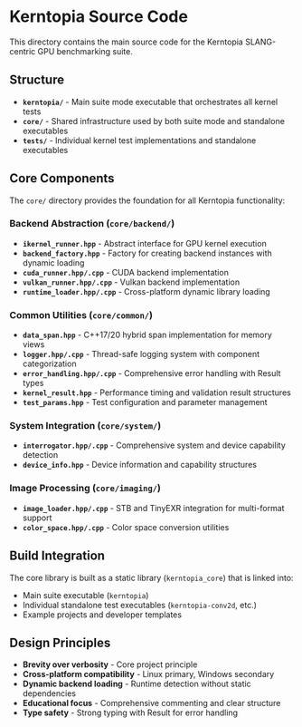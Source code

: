 # Kerntopia Source Code

This directory contains the main source code for the Kerntopia SLANG-centric GPU benchmarking suite.

## Structure

- **`kerntopia/`** - Main suite mode executable that orchestrates all kernel tests
- **`core/`** - Shared infrastructure used by both suite mode and standalone executables  
- **`tests/`** - Individual kernel test implementations and standalone executables

## Core Components

The `core/` directory provides the foundation for all Kerntopia functionality:

### Backend Abstraction (`core/backend/`)
- **`ikernel_runner.hpp`** - Abstract interface for GPU kernel execution
- **`backend_factory.hpp`** - Factory for creating backend instances with dynamic loading
- **`cuda_runner.hpp/.cpp`** - CUDA backend implementation
- **`vulkan_runner.hpp/.cpp`** - Vulkan backend implementation  
- **`runtime_loader.hpp/.cpp`** - Cross-platform dynamic library loading

### Common Utilities (`core/common/`)
- **`data_span.hpp`** - C++17/20 hybrid span implementation for memory views
- **`logger.hpp/.cpp`** - Thread-safe logging system with component categorization
- **`error_handling.hpp/.cpp`** - Comprehensive error handling with Result<T> types
- **`kernel_result.hpp`** - Performance timing and validation result structures
- **`test_params.hpp`** - Test configuration and parameter management

### System Integration (`core/system/`)
- **`interrogator.hpp/.cpp`** - Comprehensive system and device capability detection
- **`device_info.hpp`** - Device information and capability structures

### Image Processing (`core/imaging/`)
- **`image_loader.hpp/.cpp`** - STB and TinyEXR integration for multi-format support
- **`color_space.hpp/.cpp`** - Color space conversion utilities

## Build Integration

The core library is built as a static library (`kerntopia_core`) that is linked into:
- Main suite executable (`kerntopia`)
- Individual standalone test executables (`kerntopia-conv2d`, etc.)
- Example projects and developer templates

## Design Principles

- **Brevity over verbosity** - Core project principle
- **Cross-platform compatibility** - Linux primary, Windows secondary
- **Dynamic backend loading** - Runtime detection without static dependencies
- **Educational focus** - Comprehensive commenting and clear structure
- **Type safety** - Strong typing with Result<T> for error handling